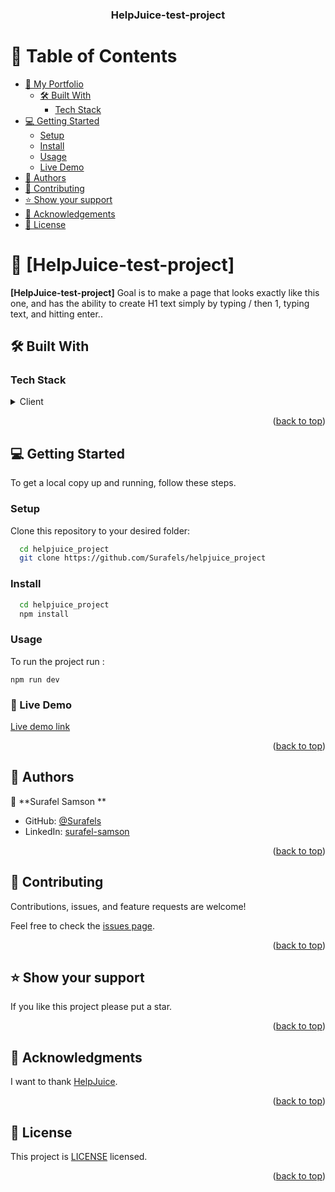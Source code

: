 <a name="readme-top"></a>
<div align="center">

  <h3><b>HelpJuice-test-project</b></h3>

</div>

# 📗 Table of Contents

- [📖 My Portfolio](#HelpJuice-test-project)
  - [🛠 Built With](#built-with)
    - [Tech Stack](#tech-stack)
- [💻 Getting Started](#getting-started)
  - [Setup](#setup)
  - [Install](#install)
  - [Usage](#usage)
  - [Live Demo](#live-demo)
- [👥 Authors](#authors)
- [🤝 Contributing](#contributing)
- [⭐️ Show your support](#support)
- [🙏 Acknowledgements](#acknowledgements)
- [📝 License](#license)

# 📖 [HelpJuice-test-project] <a name="HelpJuice-test-project"></a>
**[HelpJuice-test-project]** Goal is to make a page that looks exactly like this one, and has the ability to create H1 text simply by typing / then 1, typing text, and hitting enter..

## 🛠 Built With <a name="built-with"></a>

### Tech Stack <a name="tech-stack"></a>
<details>
  <summary>Client</summary>
  <ul>
    <li>JavaScript</li>
    <li>Next.js</li>
    <li>Tailwind CSS</li>
    <li>HTM5L5</li>
    <li>CSS</li>
    <li>FontAwesome</li>
  </ul>
</details>

<p align="right">(<a href="#readme-top">back to top</a>)</p>

## 💻 Getting Started <a name="getting-started"></a>

To get a local copy up and running, follow these steps.

### Setup

Clone this repository to your desired folder:

```sh
  cd helpjuice_project
  git clone https://github.com/Surafels/helpjuice_project
```
### Install

```sh
  cd helpjuice_project
  npm install
```
### Usage

To run the project run :

    npm run dev

### 🚀 Live Demo

 [Live demo link](https://helpjuice-project-lemon.vercel.app/)


<p align="right">(<a href="#readme-top">back to top</a>)</p>


## 👥 Authors <a name="authors"></a>

👤 **Surafel Samson **

- GitHub: [@Surafels](https://github.com/Surafels)
- LinkedIn: [surafel-samson](https://www.linkedin.com/in/surafel-samson/)

<p align="right">(<a href="#readme-top">back to top</a>)</p>

## 🤝 Contributing <a name="contributing"></a>

Contributions, issues, and feature requests are welcome!

Feel free to check the [issues page](https://github.com/Surafels/helpjuice_project/issues).

<p align="right">(<a href="#readme-top">back to top</a>)</p>

## ⭐️ Show your support <a name="support"></a>

If you like this project please put a star.

<p align="right">(<a href="#readme-top">back to top</a>)</p>

## 🙏 Acknowledgments <a name="acknowledgements"></a>

I want to thank [HelpJuice](https://helpjuice.com/).


<p align="right">(<a href="#readme-top">back to top</a>)</p>


## 📝 License <a name="license"></a>

This project is [LICENSE](./LICENSE) licensed.
<p align="right">(<a href="#readme-top">back to top</a>)</p>
